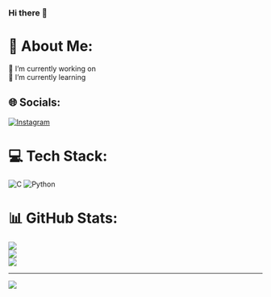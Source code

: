 ### Hi there 👋

# 💫 About Me:
🔭 I’m currently working on<br>🌱 I’m currently learning<br>


## 🌐 Socials:
[![Instagram](https://img.shields.io/badge/Instagram-%23E4405F.svg?logo=Instagram&logoColor=white)](https://instagram.com/_kishan._.shetty) 

# 💻 Tech Stack:
![C](https://img.shields.io/badge/c-%2300599C.svg?style=for-the-badge&logo=c&logoColor=white) ![Python](https://img.shields.io/badge/python-3670A0?style=for-the-badge&logo=python&logoColor=ffdd54)
# 📊 GitHub Stats:
![](https://github-readme-stats.vercel.app/api?username=Kishana05&theme=tokyonight&hide_border=false&include_all_commits=true&count_private=true)<br/>
![](https://github-readme-streak-stats.herokuapp.com/?user=Kishana05&theme=tokyonight&hide_border=false)<br/>
![](https://github-readme-stats.vercel.app/api/top-langs/?username=Kishana05&theme=tokyonight&hide_border=false&include_all_commits=true&count_private=true&layout=compact)

---
[![](https://visitcount.itsvg.in/api?id=Kishana05&icon=0&color=0)](https://visitcount.itsvg.in)

<!-- Proudly created with GPRM ( https://gprm.itsvg.in ) -->

